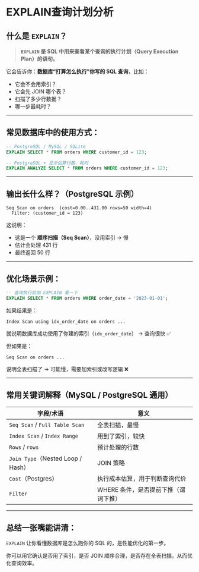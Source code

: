 # EXPLAIN查询计划分析

## 什么是 `EXPLAIN`？

> **`EXPLAIN` 是 SQL 中用来查看某个查询的执行计划（Query Execution Plan）的语句。**

它会告诉你：**数据库“打算怎么执行”你写的 SQL 查询**，比如：
- 它会不会用索引？
- 它会先 JOIN 哪个表？
- 扫描了多少行数据？
- 哪一步最耗时？

---

## 常见数据库中的使用方式：

```sql
-- PostgreSQL / MySQL / SQLite
EXPLAIN SELECT * FROM orders WHERE customer_id = 123;

-- PostgreSQL + 显示估算行数、耗时
EXPLAIN ANALYZE SELECT * FROM orders WHERE customer_id = 123;
```

---

## 输出长什么样？（PostgreSQL 示例）

```text
Seq Scan on orders  (cost=0.00..431.00 rows=50 width=4)
  Filter: (customer_id = 123)
```

这说明：
- 这是一个 **顺序扫描（Seq Scan）**，没用索引 → 慢
- 估计会处理 431 行
- 最终返回 50 行

---

## 优化场景示例：

```sql
-- 查询执行前加 EXPLAIN 看一下
EXPLAIN SELECT * FROM orders WHERE order_date = '2023-01-01';
```

如果结果是：

```text
Index Scan using idx_order_date on orders ...
```

就说明数据库成功使用了你建的索引（`idx_order_date`） → 查询很快 ✅

但如果是：

```text
Seq Scan on orders ...
```

说明全表扫描了 → 可能慢，需要加索引或改写逻辑 ❌

---

## 常用关键词解释（MySQL / PostgreSQL 通用）

| 字段/术语           | 意义                                  |
|----------------------|-----------------------------------------|
| `Seq Scan` / `Full Table Scan` | 全表扫描，最慢                        |
| `Index Scan` / `Index Range`  | 用到了索引，较快                      |
| `Rows` / `rows`       | 预计处理的行数                          |
| `Join Type`（Nested Loop / Hash） | JOIN 策略                          |
| `Cost`（Postgres）    | 执行成本估算，用于判断查询代价           |
| `Filter`              | WHERE 条件，是否提前下推（谓词下推）     |

---

## 总结一张嘴能讲清：

`EXPLAIN` 让你看懂数据库是怎么跑你的 SQL 的，是性能优化的第一步。 

你可以用它确认是否用了索引，是否 JOIN 顺序合理，是否存在全表扫描，从而优化查询效率。